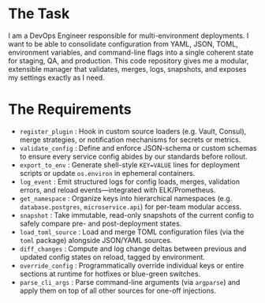 # The Task

I am a DevOps Engineer responsible for multi-environment deployments. I want to be able to consolidate configuration from YAML, JSON, TOML, environment variables, and command-line flags into a single coherent state for staging, QA, and production. This code repository gives me a modular, extensible manager that validates, merges, logs, snapshots, and exposes my settings exactly as I need.

# The Requirements

* `register_plugin`            : Hook in custom source loaders (e.g. Vault, Consul), merge strategies, or notification mechanisms for secrets or metrics.  
* `validate_config`            : Define and enforce JSON-schema or custom schemas to ensure every service config abides by our standards before rollout.  
* `export_to_env`              : Generate shell-style `KEY=VALUE` lines for deployment scripts or update `os.environ` in ephemeral containers.  
* `log_event`                  : Emit structured logs for config loads, merges, validation errors, and reload events—integrated with ELK/Prometheus.  
* `get_namespace`              : Organize keys into hierarchical namespaces (e.g. `database.postgres`, `microservice.api`) for per-team modular access.  
* `snapshot`                   : Take immutable, read-only snapshots of the current config to safely compare pre- and post-deployment states.  
* `load_toml_source`           : Load and merge TOML configuration files (via the `toml` package) alongside JSON/YAML sources.  
* `diff_changes`               : Compute and log change deltas between previous and updated config states on reload, tagged by environment.  
* `override_config`            : Programmatically override individual keys or entire sections at runtime for hotfixes or blue-green switches.  
* `parse_cli_args`             : Parse command-line arguments (via `argparse`) and apply them on top of all other sources for one-off injections.  

